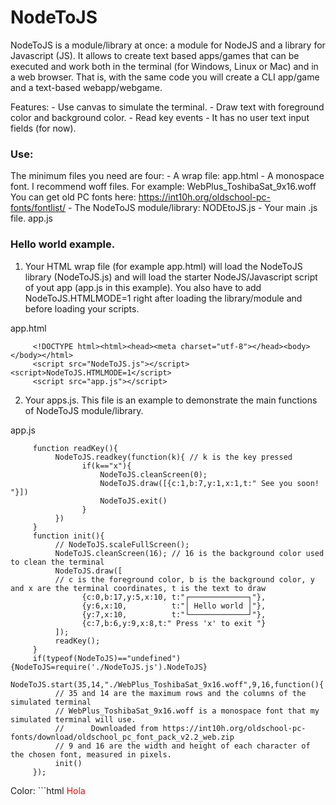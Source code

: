# NodeToJS
NodeToJS is a module/library at once: a module for NodeJS and a library for Javascript (JS). It allows to create text based apps/games that can be executed and work both in the terminal (for Windows, Linux or Mac) and in a web browser. That is, with the same code you will create a CLI app/game and a text-based webapp/webgame.

Features:
    -     Use canvas to simulate the terminal.
    -     Draw text with foreground color and background color.
    -     Read key events
    -     It has no user text input fields (for now).

### Use:
The minimum files you need are four:
    -     A wrap file:                                                     app.html
    -     A monospace font. I recommend woff files. For example:           WebPlus_ToshibaSat_9x16.woff
          You can get old PC fonts here: https://int10h.org/oldschool-pc-fonts/fontlist/
    -     The NodeToJS module/library:                                     NODEtoJS.js
    -     Your main .js file.                                              app.js

### Hello world example.

1. Your HTML wrap file (for example app.html) will load the NodeToJS library (NodeToJS.js) and will load the starter NodeJS/Javascript script of yout app (app.js in this example). You also have to add NodeToJS.HTMLMODE=1 right after loading the library/module and before loading your scripts.

app.html
```
     <!DOCTYPE html><html><head><meta charset="utf-8"></head><body></body></html>
     <script src="NodeToJS.js"></script><script>NodeToJS.HTMLMODE=1</script>
     <script src="app.js"></script>
```
2. Your apps.js. This file is an example to demonstrate the main functions of NodeToJS module/library.

app.js
```
     function readKey(){
          NodeToJS.readkey(function(k){ // k is the key pressed
                if(k=="x"){
                    NodeToJS.cleanScreen(0);
                    NodeToJS.draw([{c:1,b:7,y:1,x:1,t:" See you soon! "}])
                    NodeToJS.exit()
                }
          })
     }
     function init(){
          // NodeToJS.scaleFullScreen();
          NodeToJS.cleanScreen(16); // 16 is the background color used to clean the terminal
          NodeToJS.draw([
          // c is the foreground color, b is the background color, y and x are the terminal coordinates, t is the text to draw
                {c:0,b:17,y:5,x:10, t:"┌─────────────┐"},
                {y:6,x:10,          t:"│ Hello world │"},
                {y:7,x:10,          t:"└─────────────┘"},
                {c:7,b:6,y:9,x:8,t:" Press 'x' to exit "}
          ]);
          readKey();
     }
     if(typeof(NodeToJS)=="undefined"){NodeToJS=require('./NodeToJS.js').NodeToJS}
     NodeToJS.start(35,14,"./WebPlus_ToshibaSat_9x16.woff",9,16,function(){ 
          // 35 and 14 are the maximum rows and the columns of the simulated terminal
          // WebPlus_ToshibaSat_9x16.woff is a monospace font that my simulated terminal will use. 
          //      Downloaded from https://int10h.org/oldschool-pc-fonts/download/oldschool_pc_font_pack_v2.2_web.zip
          // 9 and 16 are the width and height of each character of the chosen font, measured in pixels.
          init()
     });
```

Color:  ```html
   <span style='color:red'>Hola</span>
```
